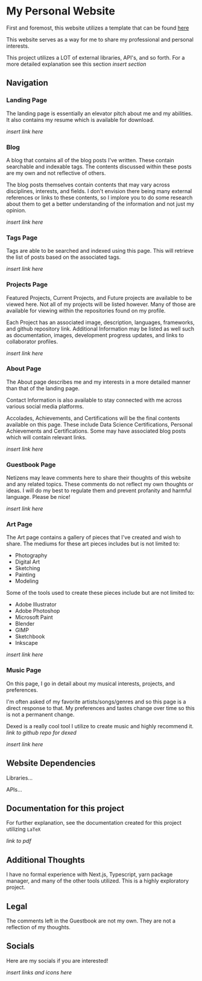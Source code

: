# My Personal Website

First and foremost, this website utilizes a template that can be found [here](https://github.com/timlrx/tailwind-nextjs-starter-blog?tab=readme-ov-file)

This website serves as a way for me to share my professional and personal interests.

This project utilizes a LOT of external libraries, API's, and so forth. For a more detailed explanation see this section *insert section*

## Navigation
### Landing Page

The landing page is essentially an elevator pitch about me and my abilities. It also contains my resume which is available for download.

*insert link here*

### Blog

A blog that contains all of the blog posts I've written. These contain searchable and indexable tags. The contents discussed within these posts are my own and not reflective of others.

The blog posts themselves contain contents that may vary across disciplines, interests, and fields. I don't envision there being many external references or links to these contents, so I implore you to do some research about them to get a better understanding of the information and not just my opinion.

*insert link here*

### Tags Page

Tags are able to be searched and indexed using this page. This will retrieve the list of posts based on the associated tags.

*insert link here*

### Projects Page

Featured Projects, Current Projects, and Future projects are available to be viewed here. Not all of my projects will be listed however. Many of those are available for viewing within the repositories found on my profile.

Each Project has an associated image, description, languages, frameworks, and github repository link. Additional Information may be listed as well such as documentation, images, development progress updates, and links to collaborator profiles.

*insert link here*

### About Page

The About page describes me and my interests in a more detailed manner than that of the landing page.

Contact Information is also available to stay connected with me across various social media platforms.

Accolades, Achievements, and Certifications will be the final contents available on this page. These include Data Science Certifications, Personal Achievements and Certifications. Some may have associated blog posts which will contain relevant links.

*insert link here*

### Guestbook Page

Netizens may leave comments here to share their thoughts of this website and any related topics. These comments do not reflect my own thoughts or ideas. I will do my best to regulate them and prevent profanity and harmful language. Please be nice!

*insert link here*

### Art Page

The Art page contains a gallery of pieces that I've created and wish to share. The mediums for these art pieces includes but is not limited to:
* Photography
* Digital Art
* Sketching
* Painting
* Modeling

Some of the tools used to create these pieces include but are not limited to:
* Adobe Illustrator
* Adobe Photoshop
* Microsoft Paint
* Blender
* GIMP
* Sketchbook
* Inkscape

*insert link here*

### Music Page

On this page, I go in detail about my musical interests, projects, and preferences.

I'm often asked of my favorite artists/songs/genres and so this page is a direct response to that. My preferences and tastes change over time so this is not a permanent change.

Dexed is a really cool tool I utilize to create music and highly recommend it.
*link to github repo for dexed*

*insert link here*

## Website Dependencies

Libraries...

APIs...

## Documentation for this project

For further explanation, see the documentation created for this project utilizing `LaTeX`

*link to pdf*

## Additional Thoughts

I have no formal experience with Next.js, Typescript, yarn package manager, and many of the other tools utilized. This is a highly exploratory project.

## Legal

The comments left in the Guestbook are not my own. They are not a reflection of my thoughts.

## Socials

Here are my socials if you are interested!

*insert links and icons here*